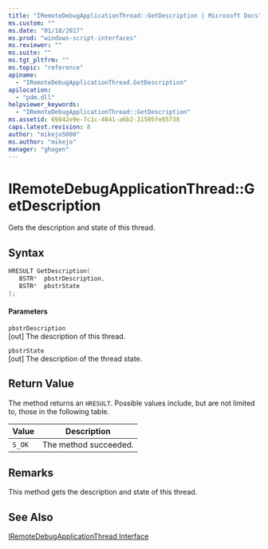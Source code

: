 ```yaml
---
title: "IRemoteDebugApplicationThread::GetDescription | Microsoft Docs"
ms.custom: ""
ms.date: "01/18/2017"
ms.prod: "windows-script-interfaces"
ms.reviewer: ""
ms.suite: ""
ms.tgt_pltfrm: ""
ms.topic: "reference"
apiname: 
  - "IRemoteDebugApplicationThread.GetDescription"
apilocation: 
  - "pdm.dll"
helpviewer_keywords: 
  - "IRemoteDebugApplicationThread::GetDescription"
ms.assetid: 69842e9e-7c1c-4841-a6b2-31505fe85738
caps.latest.revision: 8
author: "mikejo5000"
ms.author: "mikejo"
manager: "ghogen"
---
```

# IRemoteDebugApplicationThread::GetDescription
Gets the description and state of this thread.  
  
## Syntax  
  
```cpp
HRESULT GetDescription(  
   BSTR*  pbstrDescription,  
   BSTR*  pbstrState  
);  
```  
  
#### Parameters  
 `pbstrDescription`  
 [out] The description of this thread.  
  
 `pbstrState`  
 [out] The description of the thread state.  
  
## Return Value  
 The method returns an `HRESULT`. Possible values include, but are not limited to, those in the following table.  
  
|Value|Description|  
|-----------|-----------------|  
|`S_OK`|The method succeeded.|  
  
## Remarks  
 This method gets the description and state of this thread.  
  
## See Also  
 [IRemoteDebugApplicationThread Interface](../../winscript/reference/iremotedebugapplicationthread-interface.md)